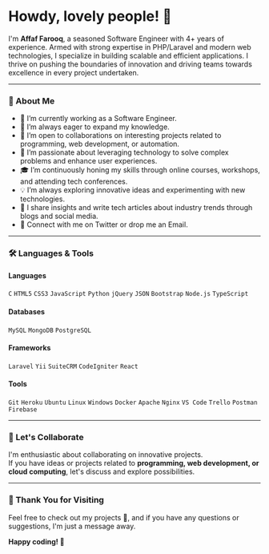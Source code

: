 # Howdy, lovely people! 👋  
I'm **Affaf Farooq**, a seasoned Software Engineer with 4+ years of experience. Armed with strong expertise in PHP/Laravel and modern web technologies, I specialize in building scalable and efficient applications. I thrive on pushing the boundaries of innovation and driving teams towards excellence in every project undertaken.  

---

### 👤 About Me  
- 🔭 I’m currently working as a Software Engineer.  
- 🌱 I’m always eager to expand my knowledge.  
- 👯 I’m open to collaborations on interesting projects related to programming, web development, or automation.  
- 🚀 I’m passionate about leveraging technology to solve complex problems and enhance user experiences.  
- 🎓 I’m continuously honing my skills through online courses, workshops, and attending tech conferences.  
- 💡 I’m always exploring innovative ideas and experimenting with new technologies.  
- 📝 I share insights and write tech articles about industry trends through blogs and social media.  
- 💬 Connect with me on Twitter or drop me an Email.  

---

### 🛠️ Languages & Tools  

#### Languages  
`C` `HTML5` `CSS3` `JavaScript` `Python` `jQuery` `JSON` `Bootstrap` `Node.js` `TypeScript`

#### Databases  
`MySQL` `MongoDB` `PostgreSQL`

#### Frameworks  
`Laravel` `Yii` `SuiteCRM` `CodeIgniter` `React`

#### Tools  
`Git` `Heroku` `Ubuntu` `Linux` `Windows` `Docker` `Apache` `Nginx` `VS Code` `Trello` `Postman` `Firebase`

---

### 🤝 Let's Collaborate  
I'm enthusiastic about collaborating on innovative projects.  
If you have ideas or projects related to **programming, web development, or cloud computing**, let's discuss and explore possibilities.  

---

### 🙏 Thank You for Visiting  
Feel free to check out my projects 🚀, and if you have any questions or suggestions, I'm just a message away.  

**Happy coding! 🚀**  
